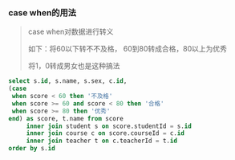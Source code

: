 ### case when的用法

> case when对数据进行转义
>
> 如下：将60以下转不不及格， 60到80转成合格，80以上为优秀
>
> 将1，0转成男女也是这种搞法

``` sql
select s.id, s.name, s.sex, c.id,
(case
 when score < 60 then '不及格'
 when score >= 60 and score < 80 then '合格'
 when score >= 80 then '优秀'
end) as score, t.name from score
     inner join student s on score.studentId = s.id
     inner join course c on score.courseId = c.id
     inner join teacher t on c.teacherId = t.id
order by s.id
```

